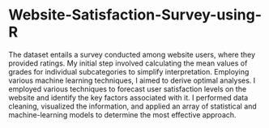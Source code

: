 # Website-Satisfaction-Survey-using-R

The dataset entails a survey conducted among website users, where they provided ratings. My initial step involved calculating the mean values of grades for individual subcategories to simplify interpretation.
Employing various machine learning techniques, I aimed to derive optimal analyses. I employed various techniques to forecast user satisfaction levels on the website and identify the key factors associated with it. I performed data cleaning, visualized the information, and applied an array of statistical and machine-learning models to determine the most effective approach.

